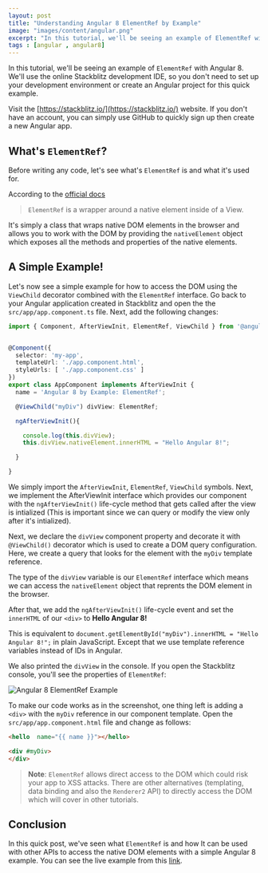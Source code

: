 ```yaml
---
layout: post
title: "Understanding Angular 8 ElementRef by Example"
image: "images/content/angular.png"
excerpt: "In this tutorial, we'll be seeing an example of ElementRef with Angular 8. We'll use the online Stackblitz development IDE, so you don't need to set up your development environment  or create an Angular project for this quick example." 
tags : [angular , angular8] 
---
```


In this tutorial, we'll be seeing an example of `ElementRef` with Angular 8. We'll use the online Stackblitz development IDE, so you don't need to set up your development environment  or create an Angular project for this quick example.

Visit the [https://stackblitz.io/](https://stackblitz.io/) website. If you don't have an account, you can simply use GitHub to quickly sign up then create a new Angular app.

## What's `ElementRef`?

Before writing any code, let's see what's `ElementRef` is and what it's used for. 

According to the [official docs](https://angular.io/api/core/ElementRef)

> `ElementRef` is a wrapper around a native element inside of a View. 

It's simply a class that wraps native DOM elements in the browser and allows you to work with the DOM by providing the `nativeElement` object which exposes all the methods and properties of the native elements.

## A Simple Example!

Let's now see a simple example for how to access the DOM using the `ViewChild` decorator combined with the `ElementRef` interface. Go back to your Angular application created in Stackblitz and open the the `src/app/app.component.ts` file. Next, add the following changes:

```ts
import { Component, AfterViewInit, ElementRef, ViewChild } from '@angular/core';


@Component({
  selector: 'my-app',
  templateUrl: './app.component.html',
  styleUrls: [ './app.component.css' ]
})
export class AppComponent implements AfterViewInit {
  name = 'Angular 8 by Example: ElementRef';

  @ViewChild("myDiv") divView: ElementRef;

  ngAfterViewInit(){

    console.log(this.divView);
    this.divView.nativeElement.innerHTML = "Hello Angular 8!";

  }

}
```

We simply import the `AfterViewInit`, `ElementRef`, `ViewChild` symbols.  Next, we implement the AfterViewInit interface which provides our component with the `ngAfterViewInit()` life-cycle method that gets called after the view is intialized (This is important since we can query or modify the view only after it's intialized). 

Next, we declare the `divView` component property and decorate it with `@ViewChild()` decorator which is used to create a DOM query configuration. Here, we create a query that looks for the element with the `myDiv` template reference.

The type of the `divView` variable is our `ElementRef` interface which means we can access the `nativeElement` object that reprents the DOM element in the browser.

After that, we add the  `ngAfterViewInit()` life-cycle event and set the `innerHTML` of our `<div>` to **Hello Angular 8!**
 
This is equivalent to `document.getElementById("myDiv").innerHTML = "Hello Angular 8!";` in plain JavaScript. Except that we use template reference variables instead of IDs in Angular.

We also printed the `divView` in the console. If you open the Stackblitz console, you'll see the properties of `ElementRef`:

![Angular 8 ElementRef Example](https://www.diigo.com/file/image/badcbccczobceeabebzdrprcbpo/angular-8-elementref+-+StackBlitz.jpg)

To make our code works as in the screenshot, one thing left is adding a `<div>` with the `myDiv` reference in our component template. Open the `src/app/app.component.html` file and change as follows:

```html
<hello  name="{{ name }}"></hello>

<div #myDiv>
</div>
```

> **Note**: `ElementRef` allows direct access to the DOM which could risk your app to XSS attacks. There are other alternatives (templating, data binding and also the `Renderer2` API) to directly access the DOM which will cover in other tutorials.


## Conclusion

In this quick post, we've seen what `ElementRef` is and how It can be used with other APIs to access the native DOM elements with a simple Angular 8 example. You can see the live example from this [link](https://stackblitz.com/edit/angular-8-elementref). 


